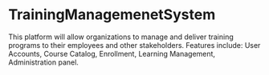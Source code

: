 # TrainingManagemenetSystem
This platform will allow organizations to manage and deliver training programs to their employees and other stakeholders. Features include: User Accounts, Course Catalog, Enrollment, Learning Management, Administration panel.
